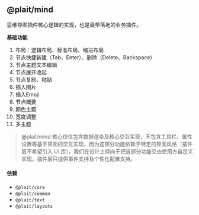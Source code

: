 ## @plait/mind
思维导图插件核心逻辑的实现，也是最早落地的业务插件。



**基础功能**

1. 布局：逻辑布局、标准布局、缩进布局
1. 节点快捷新建（Tab、Enter）、删除（Delete、Backspace）
1. 节点主题文本编辑
1. 节点展开收起
1. 节点复制、粘贴
1. 插入图片
1. 插入Emoji
1. 节点概要
1. 颜色主题
1. 宽度调整
1. 多主题



> @plait/mind 核心仅仅包含数据渲染及核心交互实现，不包含工具栏、属性设置等基于界面的交互实现，因为这部分功能依赖于特定的界面风格（插件层不希望引入 UI 库），我们在设计上倾向于把这部分功能交由使用方自定义实现，插件层只提供事件支持及个性化配置支持。



#### 依赖
- `@plait/core`
- `@plait/common`
- `@plait/text`
- `@plait/layouts`


